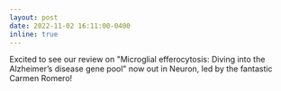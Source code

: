 ```yaml
---
layout: post
date: 2022-11-02 16:11:00-0400
inline: true
---
```


Excited to see our review on "Microglial efferocytosis: Diving into the Alzheimer’s disease gene pool" now out in Neuron, led by the fantastic Carmen Romero! 